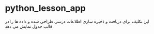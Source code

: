 # python_lesson_app
این تکلیف برای دریافت و ذخیره سازی اطلاعات درسی طراحی شده و داده ها را در قالب جدول نمایش می دهد
